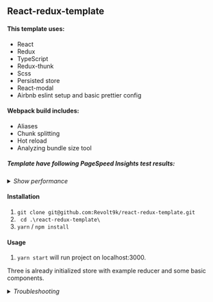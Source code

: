 ## React-redux-template

#### This template uses:

- React
- Redux
- TypeScript
- Redux-thunk
- Scss
- Persisted store
- React-modal
- Airbnb eslint setup and basic prettier config

#### Webpack build includes:

- Aliases
- Chunk splitting
- Hot reload
- Analyzing bundle size tool

##### Template have following PageSpeed Insights test results:

_<details><summary> Show performance</summary>_

![PageSpeed Insights](/public/performance.png)

</details>

#### Installation

1. `git clone git@github.com:Revolt9k/react-redux-template.git`
2. ` cd .\react-redux-template\`
3. `yarn` / `npm install`

#### Usage

1. `yarn start` will run project on localhost:3000.

Three is already initialized store with example reducer and some basic components.

_<details><summary> Troubleshooting </summary>_

`Uncaught ReferenceError: $RefreshSig$ is not defined` on `yarn prod`

Don't forget to disable options (comment lines 61-68) in `webpack.config.js` to disable hot reload module.

Related to https://github.com/pmmmwh/react-refresh-webpack-plugin/issues/92.

</details>
